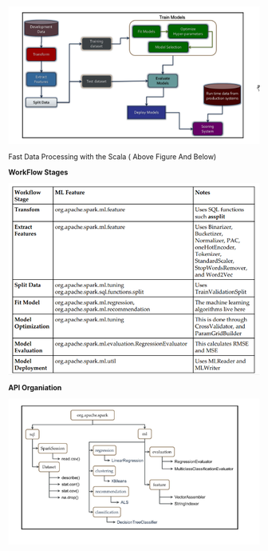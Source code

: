 ![](/assets/pipeline.png)

Fast Data Processing with the Scala \( Above Figure And Below\)

**WorkFlow Stages**

![](/assets/ws.png)

**API Organiation**

![](/assets/ap1.png)



